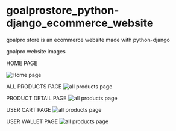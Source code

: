 # goalprostore_python-django_ecommerce_website
goalpro store is an ecommerce website made with python-django

goalpro website images

HOME PAGE

![Home page](https://imgtr.ee/images/2023/11/04/f2a55cafdd0f4f912426a2c3636c6420.png)


ALL PRODUCTS PAGE
![all products page](https://imgtr.ee/images/2023/11/04/2fa4b922103572566a5f39d8dbce912a.png)

PRODUCT DETAIL PAGE
![all products page](https://imgtr.ee/images/2023/11/04/ffbc06387ec44e9e5a5b60e6671d3f88.png)

USER CART PAGE
![all products page](https://imgtr.ee/images/2023/11/04/399fbaccf1c5bd65489c4f7b750d180f.png)

USER WALLET PAGE
![all products page](https://imgtr.ee/images/2023/11/04/b0371372f3c5b19c96365b6f193226b3.png)






